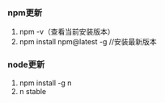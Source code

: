 ### npm更新 
1. npm -v（查看当前安装版本）
2. npm install npm@latest -g //安装最新版本

### node更新
1. npm install -g n
2. n stable
